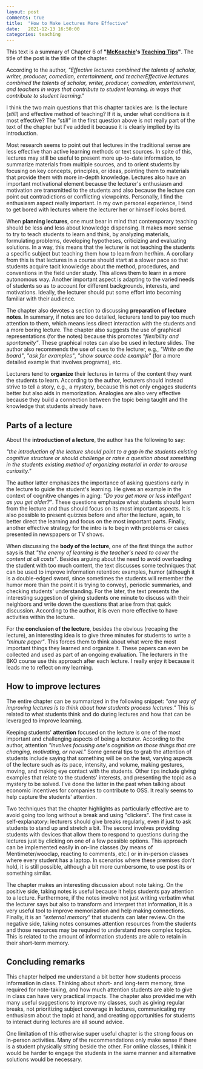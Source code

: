 ```yaml
---
layout: post
comments: true
title:  "How to Make Lectures More Effective"
date:   2021-12-13 16:50:00
categories: teaching
---
```


This text is a summary of Chapter 6 of **"[McKeachie](https://en.wikipedia.org/wiki/Wilbert_J._McKeachie)'s [Teaching Tips](https://www.cengage.uk/shop/isbn/9781133936794)"**. The title of the post is the title of the chapter. 

According to the author, *"Effective lectures combined the talents of scholar, writer, producer, comedian, entertainment, and teacherEffective lectures combined the talents of scholar, writer, producer, comedian, entertainment, and teachers in ways that contribute to student learning. in ways that contribute to student learning."*

I think the two main questions that this chapter tackles are: Is the lecture (*still*) and effective method of teaching? If it is, under what conditions is it most effective? The *"still"* in the first question above is not really part of the text of the chapter but I've added it because it is clearly implied by its introduction.

Most research seems to point out that lectures in the traditional sense are less effective than active learning methods or text sources. In spite of this, lectures may still be useful to present more up-to-date information, to summarize materials from multiple sources, and to orient students by focusing on key concepts, principles, or ideas, pointing them to materials that provide them with more in-depth knowledge. Lectures also have an important motivational element because the lecturer's enthusiasm and motivation are transmitted to the students and also because the lecture can point out contradictions or conflicting viewpoints. Personally, I find the enthusiasm aspect really important. In my own personal experience, I tend to get bored with lectures where the lecturer her or himself looks bored.

When **planning lectures**, one must bear in mind that contemporary teaching should be less and less about knowledge dispensing. It makes more sense to try to teach students to learn and think, by analyzing materials, formulating problems, developing hypotheses, criticizing and evaluating solutions. In a way, this means that the lecturer is not teaching the students a specific subject but teaching them how to learn from her/him. A corollary from this is that lectures in a course should start at a slower pace so that students acquire tacit knowledge about the method, procedures, and conventions in the field under study. This allows them to learn in a more autonomous way. Another important aspect is adapting to the varied needs of students so as to account for different backgrounds, interests, and motivations. Ideally, the lecturer should put some effort into becoming familiar with their audience.

The chapter also devotes a section to discussing **preparation of lecture notes**. In summary, if notes are too detailed, lecturers tend to pay too much attention to them, which means less direct interaction with the students and a more boring lecture. The chapter also suggests the use of graphical representations (for the notes) because this promotes *"flexibility and spontaneity"*. These graphical notes can also be used in lecture slides. The author also recommends the use of cues to the lecturer, e.g., *"Write on the board"*, *"ask for examples"*, *"show source code example"* (for a more detailed example that involves programs), etc. 

Lecturers tend to **organize** their lectures in terms of the content they want the students to learn. According to the author, lecturers should instead strive to tell a story, e.g., a mystery, because this not only engages students better but also aids in memorization. Analogies are also very effective because they build a connection between the topic being taught and the knowledge that students already have.  

## Parts of a lecture

About the **introduction of a lecture**, the author has the following to say: 

  *"the introduction of the lecture should point to a gap in the students existing cognitive structure or should challenge or raise a question about something in the students existing method of organizing material in order to arouse curiosity."*

The author latter emphasizes the importance of asking questions early in the lecture to guide the student's learning. He gives an example in the context of cognitive changes in aging: *"Do you get more or less intelligent as you get older?"*. These questions emphasize what students should learn from the lecture and thus should focus on its most important aspects. It is also possible to present quizzes before and after the lecture, again, to better direct the learning and focus on the most important parts. Finally, another effective strategy for the intro is to begin with problems or cases presented in newspapers or TV shows. 

When discussing the **body of the lecture**, one of the first things the author says is that *"the enemy of learning is the teacher's need to cover the content at all costs"*. Besides arguing about the need to avoid overloading the student with too much content, the text discusses some techniques that can be used to improve information retention: examples, humor (although it is a double-edged sword, since sometimes the students will remember the humor more than the point it is trying to convey), periodic summaries, and checking students' understanding. For the later, the text presents the interesting suggestion of giving students one minute to discuss with their neighbors and write down the questions that arise from that quick discussion. According to the author, it is even more effective to have activities within the lecture. 

For the **conclusion of the lecture**, besides the obvious (recaping the lecture), an interesting idea is to give three minutes for students to write a *"minute paper"*. This forces them to think about what were the most important things they learned and organize it. These papers can even be collected and used as part of an ongoing evaluation. The lecturers in the BKO course use this approach after each lecture. I really enjoy it because it leads me to reflect on my learning. 

## How to improve lectures

The entire chapter can be summarized in the following snippet: *"one way of improving lectures is to think about how students process lectures."* This is related to what students think and do during lectures and how that can be leveraged to improve learning. 

Keeping students' **attention** focused on the lecture is one of the most important and challenging aspects of being a lecturer. According to the author, attention *"involves focusing one's cognition on those things that are changing, motivating, or novel."* Some general tips to grab the attention of students include saying that something will be on the test, varying aspects of the lecture such as its pace, intensity, and volume, making gestures, moving, and making eye contact with the students. Other tips include giving examples that relate to the students' interests, and presenting the topic as a mystery to be solved. I've done the latter in the past when talking about economic incentives for companies to contribute to OSS. It really seems to help capture the students' attention. 

Two techniques that the chapter highlights as particularly effective are to avoid going too long without a break and using "clickers". The first case is self-explanatory: lecturers should give breaks regularly, even if just to ask students to stand up and stretch a bit. The second involves providing students with devices that allow them to respond to questions during the lectures just by clicking on one of a few possible options. This approach can be implemented easily in on-line classes (by means of Mentimeter/wooclap, reacting to comments, etc.) or in in-person classes where every student has a laptop. In scenarios where these premises don't hold, it is still possible, although a bit more cumbersome, to use post its or something similar. 

The chapter makes an interesting discussion about note taking. On the positive side, taking notes is useful because it helps students pay attention to a lecture. Furthermore, if the notes involve not just writing verbatim what the lecturer says but also to transform and interpret that information, it is a very useful tool to improve memorization and help making connections. Finally, it is an *"external memory"* that students can later review. On the negative side, taking notes consumes attention resources from the students and those resources may be required to understand more complex topics. This is related to the amount of information students are able to retain in their short-term memory.


## Concluding remarks

This chapter helped me understand a bit better how students process information in class. Thinking about short- and long-term memory, time required for note-taking, and how much attention students are able to give in class can have very practical impacts. The chapter also provided me with many useful suggestions to improve my classes, such as giving regular breaks, not prioritizing subject coverage in lectures, communicating my enthusiasm about the topic at hand, and creating opportunities for students to interact during lectures are all sound advice. 

One limitation of this otherwise super useful chapter is the strong focus on in-person activities. Many of the recommendations only make sense if there is a student physically sitting beside the other. For online classes, I think it would be harder to engage the students in the same manner and alternative solutions would be necessary. 